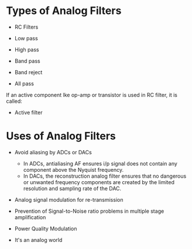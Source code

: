 # Types of Analog Filters
- RC Filters

- Low pass
- High pass
- Band pass
- Band reject
- All pass

If an active component lke op-amp or transistor is used in RC filter, it is called:
- Active filter

# Uses of Analog Filters
- Avoid aliasing by ADCs or DACs
	- In ADCs, antialiasing AF ensures i/p signal does not contain any component above the Nyquist frequency.
	- In DACs, the reconstruction analog filter ensures that no dangerous or unwanted frequency components are created by the limited resolution and sampling rate of the DAC.
- Analog signal modulation for re-transmission
- Prevention of Signal-to-Noise ratio problems in multiple stage amplification
- Power Quality Modulation

- It's an analog world